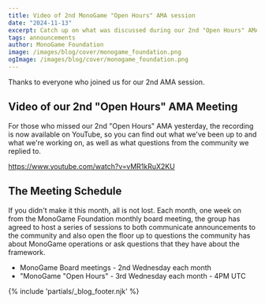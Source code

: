 ```yaml
---
title: Video of 2nd MonoGame "Open Hours" AMA session
date: "2024-11-13"
excerpt: Catch up on what was discussed during our 2nd "Open Hours" AMA
tags: announcements
author: MonoGame Foundation
image: /images/blog/cover/monogame_foundation.png
ogImage: /images/blog/cover/monogame_foundation.png
---
```


Thanks to everyone who joined us for our 2nd AMA session.

## Video of our 2nd "Open Hours" AMA Meeting

For those who missed our 2nd "Open Hours" AMA yesterday, the recording is now available on YouTube, so you can find out what we've been up to and what we're working on, as well as what questions from the community we replied to.

https://www.youtube.com/watch?v=vMR1kRuX2KU


## The Meeting Schedule

If you didn't make it this month, all is not lost. Each month, one week on from the MonoGame Foundation monthly board meeting, the group has agreed to host a series of sessions to both communicate announcements to the community and also open the floor up to questions the community has about MonoGame operations or ask questions that they have about the framework.

* MonoGame Board meetings - 2nd Wednesday each month
* "MonoGame "Open Hours" - 3rd Wednesday each month - 4PM UTC

{% include 'partials/_blog_footer.njk' %}